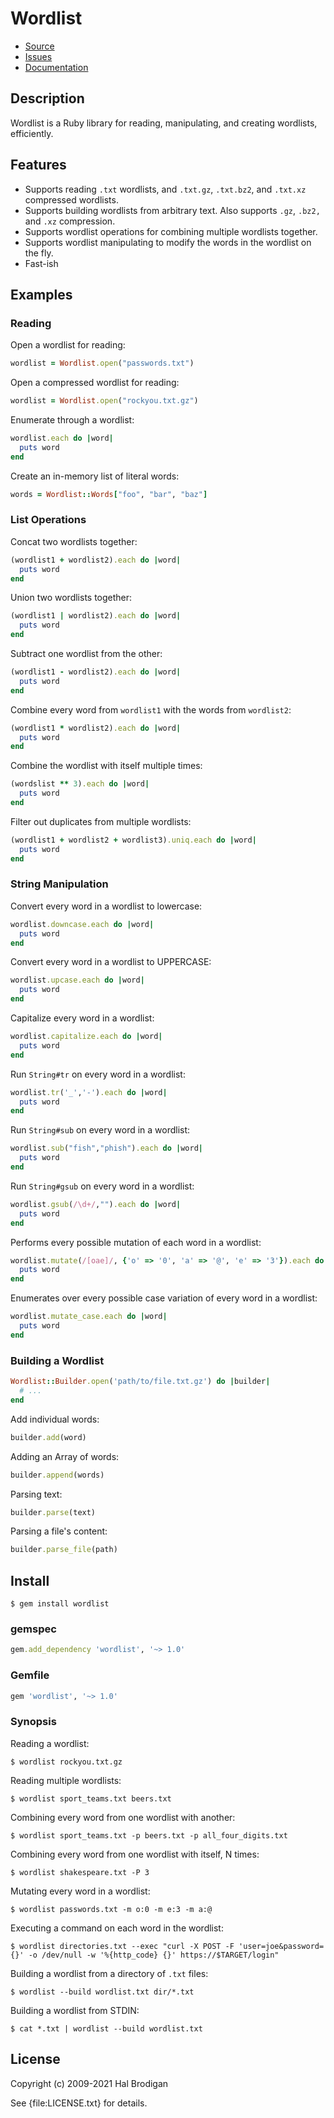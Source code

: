 # Wordlist

* [Source](https://github.com/postmodern/wordlist#readme)
* [Issues](https://github.com/postmodern/wordlist/issues)
* [Documentation](https://rubydoc.info/gems/wordlist/frames)

## Description

Wordlist is a Ruby library for reading, manipulating, and creating wordlists,
efficiently.

## Features

* Supports reading `.txt` wordlists, and `.txt.gz`, `.txt.bz2`, and `.txt.xz`
  compressed wordlists.
* Supports building wordlists from arbitrary text. Also supports `.gz`, `.bz2,`
  and `.xz` compression.
* Supports wordlist operations for combining multiple wordlists together.
* Supports wordlist manipulating to modify the words in the wordlist on the fly.
* Fast-ish

## Examples

### Reading

Open a wordlist for reading:

```ruby
wordlist = Wordlist.open("passwords.txt")
```

Open a compressed wordlist for reading:

```ruby
wordlist = Wordlist.open("rockyou.txt.gz")
```

Enumerate through a wordlist:

```ruby
wordlist.each do |word|
  puts word
end
```

Create an in-memory list of literal words:

```ruby
words = Wordlist::Words["foo", "bar", "baz"]
```

### List Operations

Concat two wordlists together:

```ruby
(wordlist1 + wordlist2).each do |word|
  puts word
end
```

Union two wordlists together:

```ruby
(wordlist1 | wordlist2).each do |word|
  puts word
end
```

Subtract one wordlist from the other:

```ruby
(wordlist1 - wordlist2).each do |word|
  puts word
end
```

Combine every word from `wordlist1` with the words from `wordlist2`:

```ruby
(wordlist1 * wordlist2).each do |word|
  puts word
end
```

Combine the wordlist with itself multiple times:

```ruby
(wordslist ** 3).each do |word|
  puts word
end
```

Filter out duplicates from multiple wordlists:

```ruby
(wordlist1 + wordlist2 + wordlist3).uniq.each do |word|
  puts word
end
```

### String Manipulation

Convert every word in a wordlist to lowercase:

```ruby
wordlist.downcase.each do |word|
  puts word
end
```

Convert every word in a wordlist to UPPERCASE:

```ruby
wordlist.upcase.each do |word|
  puts word
end
```

Capitalize every word in a wordlist:

```ruby
wordlist.capitalize.each do |word|
  puts word
end
```

Run `String#tr` on every word in a wordlist:

```ruby
wordlist.tr('_','-').each do |word|
  puts word
end
```

Run `String#sub` on every word in a wordlist:

```ruby
wordlist.sub("fish","phish").each do |word|
  puts word
end
```

Run `String#gsub` on every word in a wordlist:

```ruby
wordlist.gsub(/\d+/,"").each do |word|
  puts word
end
```

Performs every possible mutation of each word in a wordlist:

```ruby
wordlist.mutate(/[oae]/, {'o' => '0', 'a' => '@', 'e' => '3'}).each do |word|
  puts word
end
```

Enumerates over every possible case variation of every word in a wordlist:

```ruby
wordlist.mutate_case.each do |word|
  puts word
end
```

### Building a Wordlist

```ruby
Wordlist::Builder.open('path/to/file.txt.gz') do |builder|
  # ...
end
```

Add individual words:

```ruby
builder.add(word)
```

Adding an Array of words:

```ruby
builder.append(words)
```

Parsing text:

```ruby
builder.parse(text)
```

Parsing a file's content:

```ruby
builder.parse_file(path)
```

## Install

```shell
$ gem install wordlist
```

### gemspec

```ruby
gem.add_dependency 'wordlist', '~> 1.0'
```

### Gemfile

```ruby
gem 'wordlist', '~> 1.0'
```

### Synopsis

Reading a wordlist:

```shell
$ wordlist rockyou.txt.gz
```

Reading multiple wordlists:

```shell
$ wordlist sport_teams.txt beers.txt
```

Combining every word from one wordlist with another:

```shell
$ wordlist sport_teams.txt -p beers.txt -p all_four_digits.txt
```

Combining every word from one wordlist with itself, N times:

```shell
$ wordlist shakespeare.txt -P 3
```

Mutating every word in a wordlist:

```shell
$ wordlist passwords.txt -m o:0 -m e:3 -m a:@
```

Executing a command on each word in the wordlist:

```shell
$ wordlist directories.txt --exec "curl -X POST -F 'user=joe&password={}' -o /dev/null -w '%{http_code} {}' https://$TARGET/login"
```

Building a wordlist from a directory of `.txt` files:

```shell
$ wordlist --build wordlist.txt dir/*.txt
```

Building a wordlist from STDIN:

```shell
$ cat *.txt | wordlist --build wordlist.txt
```

## License

Copyright (c) 2009-2021 Hal Brodigan

See {file:LICENSE.txt} for details.
